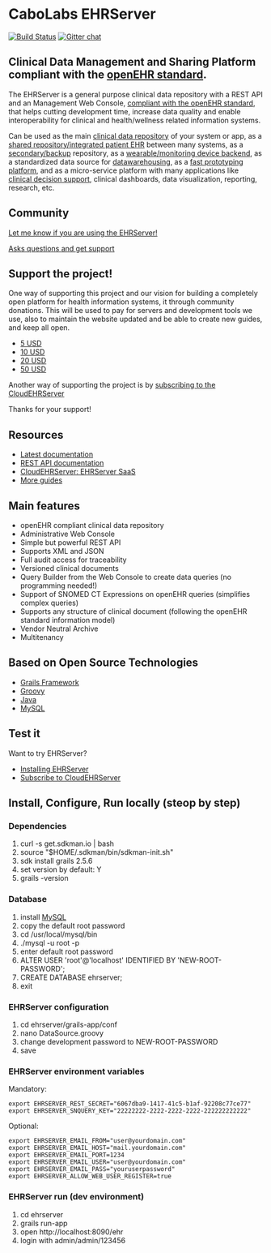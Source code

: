 # CaboLabs EHRServer

[![Build Status](https://travis-ci.org/ppazos/cabolabs-ehrserver.svg?branch=master)](https://travis-ci.org/ppazos/cabolabs-ehrserver)
[![Gitter chat](https://badges.gitter.im/gitterHQ/gitter.png)](https://gitter.im/CaboLabs/EHRServer)


## Clinical Data Management and Sharing Platform compliant with the [openEHR standard](http://openehr.org).

The EHRServer is a general purpose clinical data repository with a REST API and an Management Web Console, [compliant with the openEHR standard](https://cloudehrserver.com/learn), that helps cutting
development time, increase data quality and enable interoperability for clinical
and health/wellness related information systems.

Can be used as the main [clinical data repository](https://cloudehrserver.com/learn/use_case_health_and_wellness_apps) of your system or app, as a
[shared repository/integrated patient EHR](https://cloudehrserver.com/learn/use_case_shared_health_recods) between many systems, as a
[secondary/backup](https://cloudehrserver.com/learn/use_case_backup_and_query_database) repository, as a
[wearable/monitoring device backend](https://cloudehrserver.com/learn/use_case_monitoring_and_wearables), as a
standardized data source for [datawarehousing](https://cloudehrserver.com/learn/use_case_analytics_and_datawarehousing), as a
[fast prototyping platform](https://cloudehrserver.com/learn/use_case_fast_prototyping_poc),
and as a micro-service platform with many applications like
[clinical decision support](https://cloudehrserver.com/learn/use_case_clinical_decision_support), clinical dashboards, data visualization, reporting, research, etc.


## Community

[Let me know if you are using the EHRServer!](https://twitter.com/ppazos)

[Asks questions and get support](https://gitter.im/CaboLabs/EHRServer)


## Support the project!

One way of supporting this project and our vision for building a completely open
platform for health information systems, it through community donations.
This will be used to pay for servers and development tools we use, also to maintain the website updated and be able to create new guides, and keep all open.

* [5 USD](https://www.paypal.me/cabolabs/5)
* [10 USD](https://www.paypal.me/cabolabs/10)
* [20 USD](https://www.paypal.me/cabolabs/20)
* [50 USD](https://www.paypal.me/cabolabs/50)


Another way of supporting the project is by [subscribing to the CloudEHRServer](https://cloudehrserver.com/pricing)

Thanks for your support!


## Resources

* [Latest documentation](https://www.cabolabs.com/en/projects)
* [REST API documentation](https://docs.google.com/viewerng/viewer?url=http://cabolabs.com/software_resources/EHRServer_v1.2.pdf)
* [CloudEHRServer: EHRServer SaaS](https://cloudehrserver.com/)
* [More guides](https://cloudehrserver.com/learn)


## Main features

* openEHR compliant clinical data repository
* Administrative Web Console
* Simple but powerful REST API
* Supports XML and JSON
* Full audit access for traceability
* Versioned clinical documents
* Query Builder from the Web Console to create data queries (no programming needed!)
* Support of SNOMED CT Expressions on openEHR queries (simplifies complex queries)
* Supports any structure of clinical document (following the openEHR standard information model)
* Vendor Neutral Archive
* Multitenancy


## Based on Open Source Technologies

* [Grails Framework](http://grails.org)
* [Groovy](http://groovy.codehaus.org)
* [Java](http://docs.oracle.com/javase/specs)
* [MySQL](http://dev.mysql.com/downloads/mysql/)


## Test it

Want to try EHRServer?

* [Installing EHRServer](https://cloudehrserver.com/learn/try_it)
* [Subscribe to CloudEHRServer](https://cloudehrserver.com/pricing)



## Install, Configure, Run locally (steop by step)

### Dependencies

1. curl -s get.sdkman.io | bash
2. source "$HOME/.sdkman/bin/sdkman-init.sh"
3. sdk install grails 2.5.6
4. set version by default: Y
5. grails -version

### Database

1. install [MySQL](https://dev.mysql.com/downloads/mysql/)
2. copy the default root password
3. cd /usr/local/mysql/bin
4. ./mysql -u root -p
5. enter default root password
6. ALTER USER 'root'@'localhost' IDENTIFIED BY 'NEW-ROOT-PASSWORD';
8. CREATE DATABASE ehrserver;
9. exit

### EHRServer configuration

1. cd ehrserver/grails-app/conf
2. nano DataSource.groovy
3. change development password to NEW-ROOT-PASSWORD
4. save

### EHRServer environment variables

Mandatory:

    export EHRSERVER_REST_SECRET="6067dba9-1417-41c5-b1af-92208c77ce77"
    export EHRSERVER_SNQUERY_KEY="22222222-2222-2222-2222-222222222222"

Optional:

    export EHRSERVER_EMAIL_FROM="user@yourdomain.com"
    export EHRSERVER_EMAIL_HOST="mail.yourdomain.com"
    export EHRSERVER_EMAIL_PORT=1234
    export EHRSERVER_EMAIL_USER="user@yourdomain.com"
    export EHRSERVER_EMAIL_PASS="youruserpassword"
    export EHRSERVER_ALLOW_WEB_USER_REGISTER=true


### EHRServer run (dev environment)

1. cd ehrserver
2. grails run-app
3. open http://localhost:8090/ehr
4. login with admin/admin/123456
